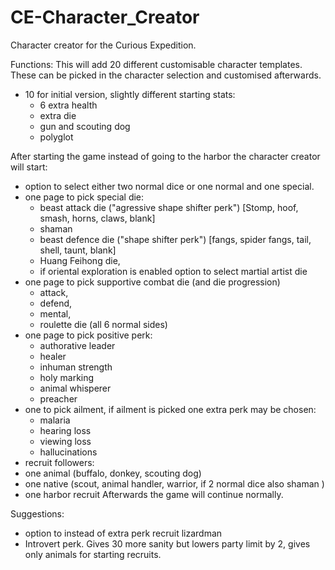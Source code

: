 # CE-Character_Creator
Character creator for the Curious Expedition.


Functions:
This will add 20 different customisable character templates. These can be picked in the character selection and customised afterwards.
- 10 for initial version, slightly different starting stats:
  - 6 extra health
  - extra die
  - gun and scouting dog
  - polyglot


After starting the game instead of going to the harbor the character creator will start:
- option to select either two normal dice or one normal and one special.
- one page to pick special die:
  - beast attack die ("agressive shape shifter perk") [Stomp, hoof, smash, horns, claws, blank]
  - shaman
  - beast defence die ("shape shifter perk") [fangs, spider fangs, tail, shell, taunt, blank]
  - Huang Feihong die, 
  - if oriental exploration is enabled option to select martial artist die
- one page to pick supportive combat die (and die progression)
  - attack, 
  - defend, 
  - mental, 
  - roulette die (all 6 normal sides)
- one page to pick positive perk:
  - authorative leader
  - healer
  - inhuman strength
  - holy marking
  - animal whisperer
  - preacher
- one to pick ailment, if ailment is picked one extra perk may be chosen:
  - malaria
  - hearing loss
  - viewing loss
  - hallucinations
-  recruit followers:
  - one animal (buffalo, donkey, scouting dog)
  - one native (scout, animal handler, warrior, if 2 normal dice also shaman )
  - one harbor recruit
Afterwards the game will continue normally.

Suggestions:
- option to instead of extra perk recruit lizardman
- Introvert perk. Gives 30 more sanity but lowers party limit by 2, gives only animals for starting recruits.

